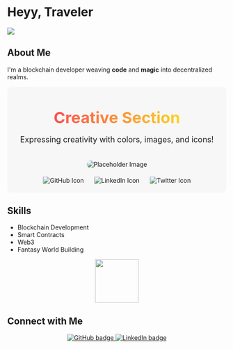 # Heyy, Traveler


<img src='https://i.giphy.com/media/v1.Y2lkPTc5MGI3NjExb2RoaTB1OTh1eXl3MjVlcDcydnFzdHJveTZjd3FpYXZ5bmhnczFjZSZlcD12MV9pbnRlcm5hbF9naWZfYnlfaWQmY3Q9Zw/xT9IgH0ql6ji3F65os/giphy.gif'>

## About Me

I'm a blockchain developer weaving **code** and **magic** into decentralized realms.

<!-- Creative Colorful Section -->
<div style="background-color: #f7f7f7; padding: 20px; border-radius: 10px; text-align: center;">

  <!-- Title with Colorful Text -->
  <h2>
    <span style="background: linear-gradient(to right, #ff4e50, #f9d423); -webkit-background-clip: text; -webkit-text-fill-color: transparent; font-size: 36px;">Creative Section</span>
  </h2>

  <!-- Text Description -->
  <p style="font-size: 18px; margin-top: 10px;">Expressing creativity with colors, images, and icons!</p>

  <!-- Image and Icons -->
  <img src="https://via.placeholder.com/400x200" alt="Placeholder Image" style="border-radius: 10px; margin-top: 20px;">

  <div style="margin-top: 20px;">
    <img src="https://img.icons8.com/color/48/000000/github--v1.png" alt="GitHub Icon" style="margin-right: 20px;">
    <img src="https://img.icons8.com/color/48/000000/linkedin.png" alt="LinkedIn Icon" style="margin-right: 20px;">
    <img src="https://img.icons8.com/color/48/000000/twitter--v2.png" alt="Twitter Icon">
  </div>

</div>



## Skills

- Blockchain Development
- Smart Contracts
- Web3
- Fantasy World Building

<p align="center">
  <img src="https://media.giphy.com/media/5ndklThG9vUUdTmgMn/giphy.gif" width="100" height="100">
</p>

## Connect with Me

<p align="center">
  <a href="https://github.com/yourusername">
    <img src="https://img.shields.io/badge/GitHub-100000?style=for-the-badge&logo=github&logoColor=white" alt="GitHub badge">
  </a>
  <a href="https://linkedin.com/in/yourusername">
    <img src="https://img.shields.io/badge/LinkedIn-0077B5?style=for-the-badge&logo=linkedin&logoColor=white" alt="LinkedIn badge">
  </a>
</p>
